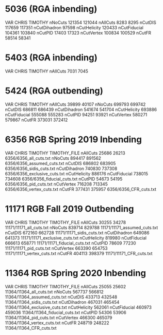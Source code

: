 # 5036 (RGA inbending)
VAR          CHRIS  TIMOTHY
nNoCuts      121354 121044
nAllCuts     8283   8295
nCutDIS      117659 117351
nCutDihadron 97598
nCutHelicity 120433
nCutFiducial 104361 103840
nCutPID      17403  17323
nCutVertex   100834 100529
nCutFR       58514  58341

# 5403 (RGA inbending)
VAR          CHRIS  TIMOTHY
nAllCuts     7031   7045

# 5424 (RGA outbending)
VAR          CHRIS  TIMOTHY
nAllCuts     39899  40107
nNoCuts      699793 699742
nCutDIS      686811 686439
nCutDihadron 541674 541704
nCutHelicity 693886
nCutFiducial 555088 555283
nCutPID      94251  93921
nCutVertex   580271 579867
nCutFR       373031 372412

# 6356 RGB Spring 2019 Inbending
VAR           CHRIS   TIMOTHY  TIMOTHY_FILE
nAllCuts      25686   26213    6356/6356_all_cuts.txt
nNoCuts       894417  891562   6356/6356_assumed_cuts.txt
nCutDIS       686802  683905   6356/6356_sidis_cuts.txt
nCutDihadron  740830  737308   6356/6356_exclusive_cuts.txt
nCutHelicity  886176
nCutFiducial  738015  734608   6356/6356_fiducial_cuts.txt
nCutPID       54673   54195    6356/6356_pid_cuts.txt
nCutVertex    716208  713345   6356/6356_vertex_cuts.txt
nCutFR        377431  375957   6356/6356_CFR_cuts.txt

# 11171 RGB Fall 2019 Outbending
VAR           CHRIS   TIMOTHY  TIMOTHY_FILE
nAllCuts      30255   34278    11171/11171_all_cuts.txt
nNoCuts       839714  829788   11171/11171_assumed_cuts.txt
nCutDIS       672160  662728   11171/11171_sidis_cuts.txt
nCutDihadron  649086  641373   11171/11171_exclusive_cuts.txt
nCutHelicity  819980
nCutFiducial  666613  658771   11171/11171_fiducial_cuts.txt
nCutPID       78609   77230    11171/11171_pid_cuts.txt
nCutVertex    663390  654753   11171/11171_vertex_cuts.txt
nCutFR        404113  398379   11171/11171_CFR_cuts.txt

# 11364 RGB Spring 2020 Inbending
VAR           CHRIS   TIMOTHY  TIMOTHY_FILE
nAllCuts      25055   25602    11364/11364_all_cuts.txt
nNoCuts       567737  566812   11364/11364_assumed_cuts.txt
nCutDIS       433713  432548   11364/11364_sidis_cuts.txt
nCutDihadron  467031  465454   11364/11364_exclusive_cuts.txt
nCutHelicity  562061
nCutFiducial  460973  459036   11364/11364_fiducial_cuts.txt
nCutPID       54306   53906    11364/11364_pid_cuts.txt
nCutVertex    466300  465079   11364/11364_vertex_cuts.txt
nCutFR        248719  248222   11364/11364_CFR_cuts.txt


